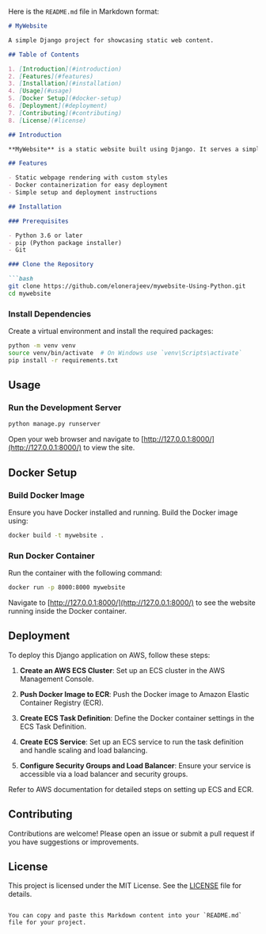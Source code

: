 Here is the `README.md` file in Markdown format:

```markdown
# MyWebsite

A simple Django project for showcasing static web content.

## Table of Contents

1. [Introduction](#introduction)
2. [Features](#features)
3. [Installation](#installation)
4. [Usage](#usage)
5. [Docker Setup](#docker-setup)
6. [Deployment](#deployment)
7. [Contributing](#contributing)
8. [License](#license)

## Introduction

**MyWebsite** is a static website built using Django. It serves a simple, styled webpage to demonstrate basic Django functionality and static content rendering.

## Features

- Static webpage rendering with custom styles
- Docker containerization for easy deployment
- Simple setup and deployment instructions

## Installation

### Prerequisites

- Python 3.6 or later
- pip (Python package installer)
- Git

### Clone the Repository

```bash
git clone https://github.com/elonerajeev/mywebsite-Using-Python.git
cd mywebsite
```

### Install Dependencies

Create a virtual environment and install the required packages:

```bash
python -m venv venv
source venv/bin/activate  # On Windows use `venv\Scripts\activate`
pip install -r requirements.txt
```

## Usage

### Run the Development Server

```bash
python manage.py runserver
```

Open your web browser and navigate to [http://127.0.0.1:8000/](http://127.0.0.1:8000/) to view the site.

## Docker Setup

### Build Docker Image

Ensure you have Docker installed and running. Build the Docker image using:

```bash
docker build -t mywebsite .
```

### Run Docker Container

Run the container with the following command:

```bash
docker run -p 8000:8000 mywebsite
```

Navigate to [http://127.0.0.1:8000/](http://127.0.0.1:8000/) to see the website running inside the Docker container.

## Deployment

To deploy this Django application on AWS, follow these steps:

1. **Create an AWS ECS Cluster**: Set up an ECS cluster in the AWS Management Console.

2. **Push Docker Image to ECR**: Push the Docker image to Amazon Elastic Container Registry (ECR).

3. **Create ECS Task Definition**: Define the Docker container settings in the ECS Task Definition.

4. **Create ECS Service**: Set up an ECS service to run the task definition and handle scaling and load balancing.

5. **Configure Security Groups and Load Balancer**: Ensure your service is accessible via a load balancer and security groups.

Refer to AWS documentation for detailed steps on setting up ECS and ECR.

## Contributing

Contributions are welcome! Please open an issue or submit a pull request if you have suggestions or improvements.

## License

This project is licensed under the MIT License. See the [LICENSE](LICENSE) file for details.
```

You can copy and paste this Markdown content into your `README.md` file for your project.
